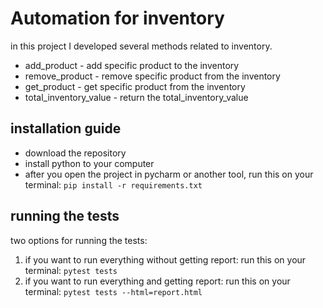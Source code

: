 # Automation for inventory
in this project I developed several methods related to inventory.
- add_product - add specific product to the inventory
- remove_product - remove specific product from the inventory
- get_product - get specific product from the inventory
- total_inventory_value - return the total_inventory_value


## installation guide
 - download the repository
 - install python to your computer
 - after you open the project in pycharm or another tool, run this on your terminal:
``` pip install -r requirements.txt ```

## running the tests

two options for running the tests:
1. if you want to run everything without getting report:
run this on your terminal: ``` pytest tests ``` 
2. if you want to run everything and getting report:
run this on your terminal: ``` pytest tests --html=report.html ``` 